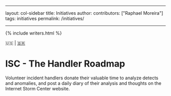 ﻿---

layout: col-sidebar
title: Initiatives
author:
contributors: ["Raphael Moreira"]
tags: initiatives
permalink: /initiatives/

---

{% include writers.html %}

🇺🇸 | [🇧🇷](index.pt-BR.md)
# ISC - The Handler Roadmap
Volunteer incident handlers donate their valuable time to analyze detects and anomalies, and post a daily diary of their 
analysis and thoughts on the Internet Storm Center website.